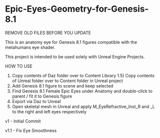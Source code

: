 # Epic-Eyes-Geometry-for-Genesis-8.1

REMOVE OLD FILES BEFORE YOU UPDATE

This is an anatomy eye for Genesis 8.1 figures compatible with the metahumans eye shader.

This project is intended to be used solely with Unreal Engine Projects. 

HOW  TO USE

1) Copy contents of Daz folder over to Content Library
1.5) Copy contents of Unreal folder over to Content folder in Unreal project
2) Add Genesis 8.1 figure to scene and keep selected
3) Find Genesis 8.1 Female Epic Eyes under Anatomy and double-click to parent / fit it to Genesis figure
4) Export via Daz to Unreal
5) Open skeletal mesh in Unreal and apply M_EyeRefractive_Inst_R and _L to the right and left eyes respectively

v1 - Initial Commit

v1.1 - Fix Eye Smoothness
